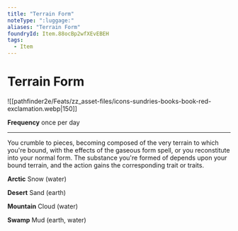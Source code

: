 ```yaml
---
title: "Terrain Form"
noteType: ":luggage:"
aliases: "Terrain Form"
foundryId: Item.88ocBp2wfXEvEBEH
tags:
  - Item
---
```


# Terrain Form
![[pathfinder2e/Feats/zz_asset-files/icons-sundries-books-book-red-exclamation.webp|150]]

**Frequency** once per day

* * *

You crumble to pieces, becoming composed of the very terrain to which you're bound, with the effects of the gaseous form spell, or you reconstitute into your normal form. The substance you're formed of depends upon your bound terrain, and the action gains the corresponding trait or traits.

**Arctic** Snow (water)

**Desert** Sand (earth)

**Mountain** Cloud (water)

**Swamp** Mud (earth, water)
